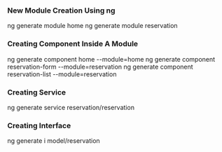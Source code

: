 ### New Module Creation Using ng

ng generate module home
ng generate module reservation

### Creating Component Inside A Module

ng generate component home --module=home
ng generate component reservation-form --module=reservation
ng generate component reservation-list --module=reservation

### Creating Service 
ng generate service reservation/reservation

### Creating Interface
ng generate i model/reservation